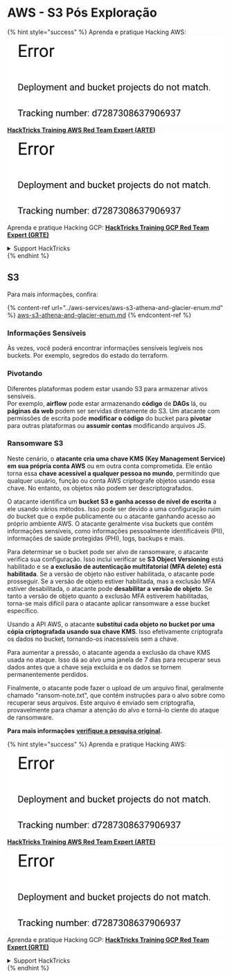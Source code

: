 # AWS - S3 Pós Exploração

{% hint style="success" %}
Aprenda e pratique Hacking AWS:<img src="../../../.gitbook/assets/image (1) (1).png" alt="" data-size="line">[**HackTricks Training AWS Red Team Expert (ARTE)**](https://training.hacktricks.xyz/courses/arte)<img src="../../../.gitbook/assets/image (1) (1).png" alt="" data-size="line">\
Aprenda e pratique Hacking GCP: <img src="../../../.gitbook/assets/image (2).png" alt="" data-size="line">[**HackTricks Training GCP Red Team Expert (GRTE)**<img src="../../../.gitbook/assets/image (2).png" alt="" data-size="line">](https://training.hacktricks.xyz/courses/grte)

<details>

<summary>Support HackTricks</summary>

* Confira os [**planos de assinatura**](https://github.com/sponsors/carlospolop)!
* **Junte-se ao** 💬 [**grupo do Discord**](https://discord.gg/hRep4RUj7f) ou ao [**grupo do telegram**](https://t.me/peass) ou **siga**-nos no **Twitter** 🐦 [**@hacktricks\_live**](https://twitter.com/hacktricks\_live)**.**
* **Compartilhe truques de hacking enviando PRs para os repositórios do** [**HackTricks**](https://github.com/carlospolop/hacktricks) e [**HackTricks Cloud**](https://github.com/carlospolop/hacktricks-cloud).

</details>
{% endhint %}

## S3

Para mais informações, confira:

{% content-ref url="../aws-services/aws-s3-athena-and-glacier-enum.md" %}
[aws-s3-athena-and-glacier-enum.md](../aws-services/aws-s3-athena-and-glacier-enum.md)
{% endcontent-ref %}

### Informações Sensíveis

Às vezes, você poderá encontrar informações sensíveis legíveis nos buckets. Por exemplo, segredos do estado do terraform.

### Pivotando

Diferentes plataformas podem estar usando S3 para armazenar ativos sensíveis.\
Por exemplo, **airflow** pode estar armazenando **código** de **DAGs** lá, ou **páginas da web** podem ser servidas diretamente do S3. Um atacante com permissões de escrita pode **modificar o código** do bucket para **pivotar** para outras plataformas ou **assumir contas** modificando arquivos JS.

### Ransomware S3

Neste cenário, o **atacante cria uma chave KMS (Key Management Service) em sua própria conta AWS** ou em outra conta comprometida. Ele então torna essa **chave acessível a qualquer pessoa no mundo**, permitindo que qualquer usuário, função ou conta AWS criptografe objetos usando essa chave. No entanto, os objetos não podem ser descriptografados.

O atacante identifica um **bucket S3 e ganha acesso de nível de escrita** a ele usando vários métodos. Isso pode ser devido a uma configuração ruim do bucket que o expõe publicamente ou o atacante ganhando acesso ao próprio ambiente AWS. O atacante geralmente visa buckets que contêm informações sensíveis, como informações pessoalmente identificáveis (PII), informações de saúde protegidas (PHI), logs, backups e mais.

Para determinar se o bucket pode ser alvo de ransomware, o atacante verifica sua configuração. Isso inclui verificar se **S3 Object Versioning** está habilitado e se **a exclusão de autenticação multifatorial (MFA delete) está habilitada**. Se a versão de objeto não estiver habilitada, o atacante pode prosseguir. Se a versão de objeto estiver habilitada, mas a exclusão MFA estiver desabilitada, o atacante pode **desabilitar a versão de objeto**. Se tanto a versão de objeto quanto a exclusão MFA estiverem habilitadas, torna-se mais difícil para o atacante aplicar ransomware a esse bucket específico.

Usando a API AWS, o atacante **substitui cada objeto no bucket por uma cópia criptografada usando sua chave KMS**. Isso efetivamente criptografa os dados no bucket, tornando-os inacessíveis sem a chave.

Para aumentar a pressão, o atacante agenda a exclusão da chave KMS usada no ataque. Isso dá ao alvo uma janela de 7 dias para recuperar seus dados antes que a chave seja excluída e os dados se tornem permanentemente perdidos.

Finalmente, o atacante pode fazer o upload de um arquivo final, geralmente chamado "ransom-note.txt", que contém instruções para o alvo sobre como recuperar seus arquivos. Este arquivo é enviado sem criptografia, provavelmente para chamar a atenção do alvo e torná-lo ciente do ataque de ransomware.

**Para mais informações** [**verifique a pesquisa original**](https://rhinosecuritylabs.com/aws/s3-ransomware-part-1-attack-vector/)**.**

{% hint style="success" %}
Aprenda e pratique Hacking AWS:<img src="../../../.gitbook/assets/image (1) (1).png" alt="" data-size="line">[**HackTricks Training AWS Red Team Expert (ARTE)**](https://training.hacktricks.xyz/courses/arte)<img src="../../../.gitbook/assets/image (1) (1).png" alt="" data-size="line">\
Aprenda e pratique Hacking GCP: <img src="../../../.gitbook/assets/image (2).png" alt="" data-size="line">[**HackTricks Training GCP Red Team Expert (GRTE)**<img src="../../../.gitbook/assets/image (2).png" alt="" data-size="line">](https://training.hacktricks.xyz/courses/grte)

<details>

<summary>Support HackTricks</summary>

* Confira os [**planos de assinatura**](https://github.com/sponsors/carlospolop)!
* **Junte-se ao** 💬 [**grupo do Discord**](https://discord.gg/hRep4RUj7f) ou ao [**grupo do telegram**](https://t.me/peass) ou **siga**-nos no **Twitter** 🐦 [**@hacktricks\_live**](https://twitter.com/hacktricks\_live)**.**
* **Compartilhe truques de hacking enviando PRs para os repositórios do** [**HackTricks**](https://github.com/carlospolop/hacktricks) e [**HackTricks Cloud**](https://github.com/carlospolop/hacktricks-cloud).

</details>
{% endhint %}
